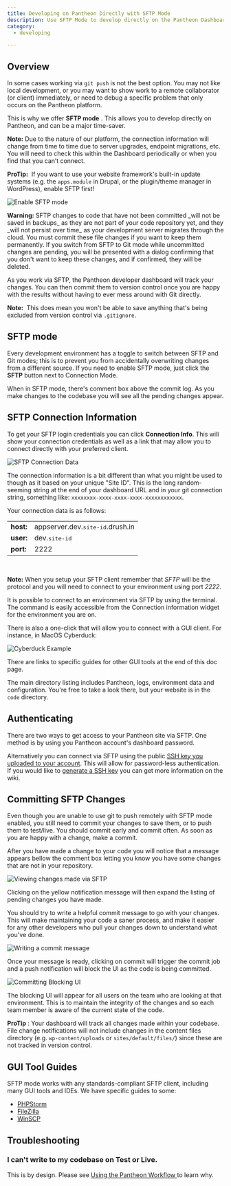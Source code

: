 ```yaml
---
title: Developing on Pantheon Directly with SFTP Mode
description: Use SFTP Mode to develop directly on the Pantheon Dashboard.
category:
  - developing

---
```


## Overview
In some cases working via `git push` is not the best option. You may not like local development, or you may want to show work to a remote collaborator (or client) immediately, or need to debug a specific problem that only occurs on the Pantheon platform.

This is why we offer **SFTP mode** . This allows you to develop <me>directly on Pantheon, and can be a major time-saver.</me>

**Note:** Due to the nature of our platform, the connection information will change from time to time due to server upgrades, endpoint migrations, etc. You will need to check this within the Dashboard periodically or when you find that you can’t connect.

**ProTip:**  If you want to use your website framework's built-in update systems (e.g. the `apps.module` in Drupal, or the plugin/theme manager in WordPress), enable SFTP first!

![Enable SFTP mode](https://www.getpantheon.com/sites/default/files/docs/desk_images/278855)

<div class="alert alert-danger" role="alert"><strong>Warning:</strong> SFTP changes to code that have not been committed _will not be saved in backups_ as they are not part of your code repository yet, and they _will not persist over time_ as your development server migrates through the cloud. You must commit these file changes if you want to keep them permanently. If you switch from SFTP to Git mode while uncommitted changes are pending, you will be presented with a dialog confirming that you don't want to keep these changes, and if confirmed, they will be deleted.</div>

As you work via SFTP, the Pantheon developer dashboard will track your changes. You can then commit them to version control once you are happy with the results without having to ever mess around with Git directly.

**Note:**  This does mean you won't be able to save anything that's being excluded from version control via `.gitignore`.

## SFTP mode

Every development environment has a toggle to switch between SFTP and Git modes; this is to prevent you from accidentally overwriting changes from a different source. If you need to enable SFTP mode, just click the **SFTP** button next to Connection Mode.

When in SFTP mode, there's comment box above the commit log. As you make changes to the codebase you will see all the pending changes appear.

## SFTP Connection Information

To get your SFTP login credentials you can click **Connection Info**. This will show your connection credentials as well as a link that may allow you to connect directly with your preferred client.

![SFTP Connection Data](https://www.getpantheon.com/sites/default/files/docs/desk_images/278856)

The connection information is a bit different than what you might be used to though as it based on your unique "Site ID". This is the long random-seeming string at the end of your dashboard URL and in your git connection string, something like: `xxxxxxxx-xxxx-xxxx-xxxx-xxxxxxxxxxxx`.

Your connection data is as follows:
<table>
<tbody>
		<tr>
			<td><b>host: </b></td>
			<td>appserver.dev.<tt>site-id</tt>.drush.in</td>
		</tr>
		<tr>
			<td><b>user: </b></td>
			<td>dev.<tt>site-id</tt>
</td>
		</tr>
		<tr>
			<td><b>port: </b></td>
			<td>2222</td>
		</tr>
	</tbody>
</table>
 


**Note:** When you setup your SFTP client remember that _SFTP_ will be the protocol and you will need to connect to your environment using port _2222_.

It is possible to connect to an environment via SFTP by using the terminal. The command is easily accessible from the Connection information widget for the environment you are on.

There is also a one-click that will allow you to connect with a GUI client. For instance, in MacOS Cyberduck:

![Cyberduck Example](https://www.getpantheon.com/sites/default/files/docs/desk_images/278857)

There are links to specific guides for other GUI tools at the end of this doc page.

The main directory listing includes Pantheon, logs, environment data and configuration. You're free to take a look there, but your website is in the `code` directory.

## Authenticating

There are two ways to get access to your Pantheon site via SFTP. One method is by using you Pantheon account's dashboard password.  



Alternatively you can connect via SFTP using the public [SSH key you uploaded to your account](/docs/articles/users/loading-ssh-keys). This will allow for password-less authentication. If you would like to [generate a SSH key](/docs/articles/users/generating-ssh-keys) you can get more information on the wiki.

## Committing SFTP Changes

Even though you are unable to use git to push remotely with SFTP mode enabled, you still need to commit your changes to save them, or to push them to test/live. You should commit early and commit often. As soon as you are happy with a change, make a commit.

After you have made a change to your code you will notice that a message appears bellow the comment box letting you know you have some changes that are not in your repository.

![Viewing changes made via SFTP](https://www.getpantheon.com/sites/default/files/docs/desk_images/278859)

Clicking on the yellow notification message will then expand the listing of pending changes you have made.

You should try to write a helpful commit message to go with your changes. This will make maintaining your code a saner process, and make it easier for any other developers who pull your changes down to understand what you've done.

![Writing a commit message](https://www.getpantheon.com/sites/default/files/docs/desk_images/278861)

Once your message is ready, clicking on commit will trigger the commit job and a push notification will block the UI as the code is being committed.

![Committing Blocking UI](https://www.getpantheon.com/sites/default/files/docs/desk_images/278852)

The blocking UI will appear for all users on the team who are looking at that environment. This is to maintain the integrity of the changes and so each team member is aware of the current state of the code.

**ProTip** : Your dashboard will track all changes made within your codebase. File change notifications will not include changes in the content files directory (e.g. `wp-content/uploads` or `sites/default/files/`) since these are not tracked in version control.

## GUI Tool Guides

SFTP mode works with any standards-compliant SFTP client, including many GUI tools and IDEs. We have specific guides to some:

- [PHPStorm](/docs/articles/local/configuring-jetbrains-phpstorm-ide-with-pantheon/)
- [FileZilla](/docs/articles/local/filezilla/)
- [WinSCP](/docs/articles/local/using-winscp/)


## Troubleshooting

### I can't write to my codebase on Test or Live.

This is by design. Please see [Using the Pantheon Workflow
](/docs/articles/sites/code/using-the-pantheon-workflow#understanding-write-permissions-in-test-&-live) to learn why.
